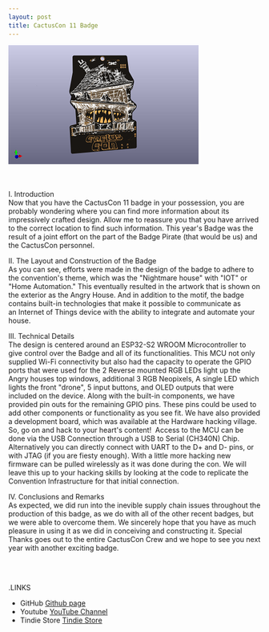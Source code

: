 ```yaml
---
layout: post
title: CactusCon 11 Badge
---
```


![Title](/images/CC11/CC11_Badge_sm.png)<br>
<br>
<br>

I. Introduction <br>
Now that you have the CactusCon 11 badge in your possession, you are probably wondering where you can find more information about its impressively crafted design. Allow me to reassure you that you have arrived to the correct location to find such information. This year's Badge was the result of a joint effort on the part of the Badge Pirate (that would be us) and the CactusCon personnel.

II. The Layout and Construction of the Badge<br>
As you can see, efforts were made in the design of the badge to adhere to the convention's theme, which was the "Nightmare house" with "IOT" or "Home Automation." This eventually resulted in the artwork that is shown on the exterior as the Angry House. And in addition to the motif, the badge contains built-in technologies that make it possible to communicate as an Internet of Things device with the ability to integrate and automate your house.

III. Technical Details<br>
The design is centered around an ESP32-S2 WROOM Microcontroller to give control over the Badge and all of its functionalities. This MCU not only supplied Wi-Fi connectivity but also had the capacity to operate the GPIO ports that were used for the 2 Reverse mounted RGB LEDs light up the Angry houses top windows, additional 3 RGB Neopixels, A single LED which lights the front "drone", 5 input buttons, and OLED outputs that were included on the device. Along with the built-in components, we have provided pin outs for the remaining GPIO pins. These pins could be used to add other components or functionality as you see fit. We have also provided a development board, which was available at the Hardware hacking village. So, go on and hack to your heart's content! 
Access to the MCU can be done via the USB Connection through a USB to Serial (CH340N) Chip. Alternatively you can directly connect with UART to the D+ and D- pins, or with JTAG (if you are fiesty enough). With a little more hacking new firmware can be pulled wirelessly as it was done during the con. We will leave this up to your hacking skills by looking at the code to replicate the Convention Infrastructure for that initial connection. 

IV. Conclusions and Remarks<br>
As expected, we did run into the inevible supply chain issues throughout the production of this badge, as we do with all of the other recent badges, but we were able to overcome them. We sincerely hope that you have as much pleasure in using it as we did in conceiving and constructing it. Special Thanks goes out to the entire CactusCon Crew and we hope to see you next year with another exciting badge.

<br><br>
 
.LINKS
- GitHub [Github page](https://github.com/BadgePiratesLLC)
- Youtube [YouTube Channel](https://www.youtube.com/channel/UCRVegJ2Y7m-8vIXnG0BIhyw/featured/) 
- Tindie Store [Tindie Store](https://www.tindie.com/stores/badgepirates/)
<br>
